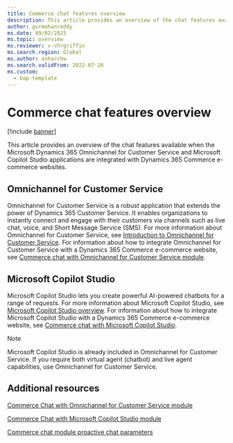 ```yaml
---
title: Commerce chat features overview
description: This article provides an overview of the chat features available when the Microsoft Dynamics 365 Omnichannel for Customer Service and Microsoft Copilot Studio applications are integrated with Dynamics 365 Commerce e-commerce websites.
author: gvrmohanreddy
ms.date: 09/02/2025
ms.topic: overview
ms.reviewer: v-chrgriffin
ms.search.region: Global
ms.author: asharchw
ms.search.validFrom: 2022-07-20
ms.custom: 
  - bap-template
---
```


# Commerce chat features overview

[!include [banner](../includes/banner.md)]

This article provides an overview of the chat features available when the Microsoft Dynamics 365 Omnichannel for Customer Service and Microsoft Copilot Studio applications are integrated with Dynamics 365 Commerce e-commerce websites.

## Omnichannel for Customer Service

Omnichannel for Customer Service is a robust application that extends the power of Dynamics 365 Customer Service. It enables organizations to instantly connect and engage with their customers via channels such as live chat, voice, and Short Message Service (SMS). For more information about Omnichannel for Customer Service, see [Introduction to Omnichannel for Customer Service](/dynamics365/customer-service/introduction-omnichannel). For information about how to integrate Omnichannel for Customer Service with a Dynamics 365 Commerce e-commerce website, see [Commerce chat with Omnichannel for Customer Service module](commerce-chat-module.md).

## Microsoft Copilot Studio

Microsoft Copilot Studio lets you create powerful AI-powered chatbots for a range of requests. For more information about Microsoft Copilot Studio, see [Microsoft Copilot Studio overview](/power-virtual-agents/fundamentals-what-is-power-virtual-agents). For information about how to integrate Microsoft Copilot Studio with a Dynamics 365 Commerce e-commerce website, see [Commerce chat with Microsoft Copilot Studio](chat-module-pva.md).

> [!NOTE]
> Microsoft Copilot Studio is already included in Omnichannel for Customer Service. If you require both virtual agent (chatbot) and live agent capabilities, use Omnichannel for Customer Service.

## Additional resources

[Commerce Chat with Omnichannel for Customer Service module](commerce-chat-module.md)

[Commerce Chat with Microsoft Copilot Studio module](chat-module-pva.md)

[Commerce chat module proactive chat parameters](chat-proactive-chat-parameters.md)
